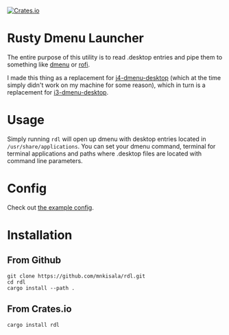 [![Crates.io][crates-badge]][crates-url]

[crates-badge]: https://img.shields.io/crates/v/rdl.svg
[crates-url]: https://crates.io/crates/rdl

# Rusty Dmenu Launcher

The entire purpose of this utility is to read .desktop entries
and pipe them to something like [dmenu](https://tools.suckless.org/dmenu/)
or [rofi](https://github.com/davatorium/rofi).

I made this thing as a replacement for [j4-dmenu-desktop](https://github.com/enkore/j4-dmenu-desktop)
(which at the time simply didn't work on my machine for some reason), which in turn
is a replacement for [i3-dmenu-desktop](https://i3wm.org/).

# Usage

Simply running `rdl` will open up dmenu with desktop entries
located in `/usr/share/applications`. You can set your dmenu
command, terminal for terminal applications and paths where .desktop
files are located with command line parameters.

# Config

Check out [the example config](exampleconfig.yaml).

# Installation

## From Github

```
git clone https://github.com/mnkisala/rdl.git
cd rdl
cargo install --path .
```

## From Crates.io

```
cargo install rdl
```
